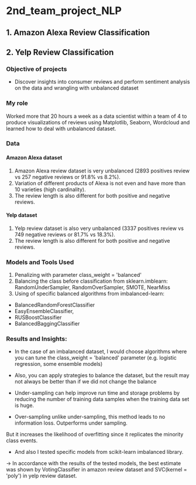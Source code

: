 # 2nd_team_project_NLP
## 1. Amazon Alexa Review Classification
## 2. Yelp Review Classification

### Objective of projects
- Discover insights into consumer reviews and perform sentiment analysis on the data and wrangling with unbalanced dataset

### My role
Worked more that 20 hours a week as a data scientist within a team of 4 to produce visualizations of reviews using Matplotlib, Seaborn, Wordcloud and learned how to deal with unbalanced dataset.

### Data
#### Amazon Alexa dataset
1. Amazon Alexa review dataset is very unbalanced (2893 positives review vs 257 negative reviews or 91.8% vs 8.2%).
2. Variation of different products of Alexa is not even and have more than 10 varieties (high cardinality).
3. The review length is also different for both positive and negative reviews.

#### Yelp dataset
1. Yelp review dataset is also very unbalanced (3337 positives review vs 749 negative reviews or 81.7% vs 18.3%).
2. The review length is also different for both positive and negative reviews.

### Models and Tools Used

1. Penalizing with parameter class_weight = 'balanced'
2. Balancing the class before classification from sklearn.imblearn: RandomUnderSampler, RandomOverSampler, SMOTE, NearMiss
3. Using of specific balanced algorithms from imbalanced-learn:
- BalancedRandomForestClassifier
- EasyEnsembleClassifier,
- RUSBoostClassifier
- BalancedBaggingClassifier

### Results and Insights:
- In the case of an imbalanced dataset, I would choose algorithms where you can tune the class_weight = 'balanced' parameter (e.g. logistic regression, some ensemble models)

- Also, you can apply strategies to balance the dataset, but the result may not always be better than if we did not change the balance

- Under-sampling can help improve run time and storage problems by reducing the number of training data samples when the training data set is huge.

- Over-sampling unlike under-sampling, this method leads to no information loss. Outperforms under sampling.

But it increases the likelihood of overfitting since it replicates the minority class events.

- And also I tested specific models from scikit-learn imbalanced library.

 -> In accordance with the results of the tested models, the best estimate was shown by VotingClassifier in amazon review dataset and SVC(kernel = 'poly') in yelp review dataset.
